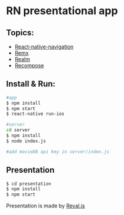 RN presentational app
=====================

## Topics:

* [React-native-navigation](https://github.com/wix/react-native-navigation)
* [Remx](https://github.com/wix/remix)
* [Realm](https://realm.io/)
* [Recompose](https://github.com/acdlite/recompose)

## Install & Run:

```bash
#app 
$ npm install
$ npm start 
$ react-native run-ios

#server
cd server
$ npm install
$ node index.js

#add movieDB api key in server/index.js
````

## Presentation

```bash
$ cd presentation
$ npm install
$ npm start
```
Presentation is made by [Reval.js](https://github.com/hakimel/reveal.js/)